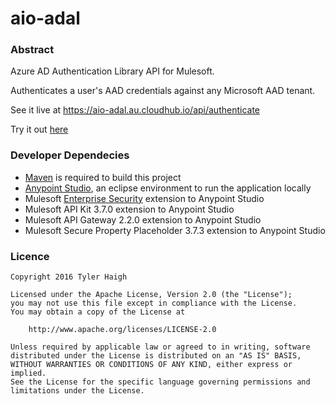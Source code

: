 aio-adal
========

### Abstract ###

Azure AD Authentication Library API for Mulesoft.

Authenticates a user's AAD credentials against any Microsoft AAD tenant.

See it live at https://aio-adal.au.cloudhub.io/api/authenticate

Try it out [here](https://anypoint.mulesoft.com/apiplatform/asciano-2/#/portals/organizations/6b05be07-8192-4b97-89d8-0307e33e944f/apis/9322034/versions/121809)

### Developer Dependecies ###

* [Maven](https://maven.apache.org/) is required to build this project
* [Anypoint Studio](https://www.mulesoft.com/platform/studio), an eclipse environment to run the application locally
* Mulesoft [Enterprise Security](https://docs.mulesoft.com/mule-user-guide/v/3.6/installing-anypoint-enterprise-security) extension to Anypoint Studio
* Mulesoft API Kit 3.7.0 extension to Anypoint Studio
* Mulesoft API Gateway 2.2.0 extension to Anypoint Studio
* Mulesoft Secure Property Placeholder 3.7.3 extension to Anypoint Studio

### Licence ###

```
Copyright 2016 Tyler Haigh

Licensed under the Apache License, Version 2.0 (the "License");
you may not use this file except in compliance with the License.
You may obtain a copy of the License at

    http://www.apache.org/licenses/LICENSE-2.0

Unless required by applicable law or agreed to in writing, software
distributed under the License is distributed on an "AS IS" BASIS,
WITHOUT WARRANTIES OR CONDITIONS OF ANY KIND, either express or implied.
See the License for the specific language governing permissions and
limitations under the License.
```
